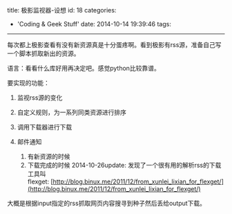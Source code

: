 title: 极影监视器-设想
id: 18
categories:
  - 'Coding & Geek Stuff'
date: 2014-10-14 19:39:46
tags:
---

每次都上极影查看有没有新资源真是十分蛋疼啊。看到极影有rss源，准备自己写一个脚本抓取新出的资源。

语言：看看什么库好用再决定吧。感觉python比较靠谱。

要实现的功能：

1.  监视rss源的变化
2.  自定义规则，为一系列同类资源进行排序
3.  调用下载器进行下载
4.  邮件通知

    1.  有新资源的时候
    2.  下载完成的时候
2014-10-26update: 发现了一个很有用的解析rss的下载工具叫flexget: [http://blog.binux.me/2011/12/from_xunlei_lixian_for_flexget/](http://blog.binux.me/2011/12/from_xunlei_lixian_for_flexget/)

大概是根据input指定的rss抓取网页内容搜寻到种子然后丢给output下载。
